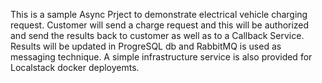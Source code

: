 This is a sample Async Prject to demonstrate electrical vehicle charging request. Customer will send a charge request and this will be authorized and send the results back to customer as well as to a Callback Service. Results will be updated in ProgreSQL db and RabbitMQ is used as messaging technique. A simple infrastructure service is also provided for Localstack docker deployemts.
